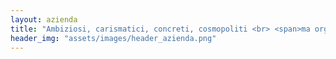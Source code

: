 ```yaml
---
layout: azienda
title: "Ambiziosi, carismatici, concreti, cosmopoliti <br> <span>ma orgogliosamente made in Italy.</span>"
header_img: "assets/images/header_azienda.png"
---
```


